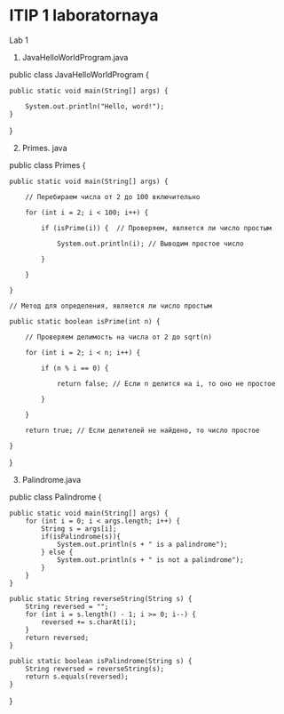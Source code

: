 # ITIP 1 laboratornaya 
Lab 1

1. JavaHelloWorldProgram.java

public class JavaHelloWorldProgram {

    public static void main(String[] args) {

        System.out.println("Hello, word!");
    }
}

2. Primes. java
   
public class Primes {

    public static void main(String[] args) {

        // Перебираем числа от 2 до 100 включительно

        for (int i = 2; i < 100; i++) {

            if (isPrime(i)) {  // Проверяем, является ли число простым

                System.out.println(i); // Выводим простое число

            }

        }

    }

    // Метод для определения, является ли число простым

    public static boolean isPrime(int n) {

        // Проверяем делимость на числа от 2 до sqrt(n)

        for (int i = 2; i < n; i++) {

            if (n % i == 0) {

                return false; // Если n делится на i, то оно не простое

            }

        }

        return true; // Если делителей не найдено, то число простое

    }

}

3. Palindrome.java
   
public class Palindrome {

    public static void main(String[] args) {
        for (int i = 0; i < args.length; i++) {
            String s = args[i];
            if(isPalindrome(s)){
                System.out.println(s + " is a palindrome");
            } else {
                System.out.println(s + " is not a palindrome");
            }
        }
    }

    public static String reverseString(String s) {
        String reversed = "";
        for (int i = s.length() - 1; i >= 0; i--) {
            reversed += s.charAt(i);
        }
        return reversed;
    }

    public static boolean isPalindrome(String s) {
        String reversed = reverseString(s);
        return s.equals(reversed);
    }
}
